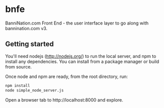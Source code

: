 # bnfe

BanniNation.com Front End - the user interface layer to go along
with bannination.com v3.

## Getting started

You'll need nodejs (http://nodejs.org/) to run the local server, and npm to
install any dependencies. You can install from a package manager or build
from source.

Once node and npm are ready, from the root directory, run:

```sh
npm install
node simple_node_server.js
```

Open a browser tab to http://localhost:8000 and explore.